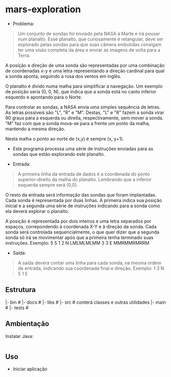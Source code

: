 # mars-exploration

* Problema:
>Um conjunto de sondas foi enviado pela NASA à Marte e irá pousar num planalto. Esse planalto, que curiosamente é retangular, deve ser explorado pelas sondas para que suas câmera embutidas consigam ter uma visão completa da área e enviar as imagens de volta para a Terra.

A posição e direção de uma sonda são representadas por uma combinação de coordenadas x-y e uma letra representando a direção cardinal para qual a sonda aponta, seguindo a rosa dos ventos em inglês.

O planalto é divido numa malha para simplificar a navegação. Um exemplo de posição seria (0, 0, N), que indica que a sonda está no canto inferior esquerdo e apontando para o Norte.

Para controlar as sondas, a NASA envia uma simples sequência de letras. As letras possíveis são "L", "R" e "M". Destas, "L" e "R" fazem a sonda virar 90 graus para a esquerda ou direita, respectivamente, sem mover a sonda. "M" faz com que a sonda mova-se para a frente um ponto da malha, mantendo a mesma direção.

Nesta malha o ponto ao norte de (x,y) é sempre (x, y+1).

* Este programa processa uma série de instruções enviadas para as sondas que estão explorando este planalto.

* Entrada: 
>A primeira linha da entrada de dados é a coordenada do ponto superior-direito da malha do planalto. Lembrando que a inferior esquerda sempre será (0,0).

O resto da entrada será informação das sondas que foram implantadas. Cada sonda é representada por duas linhas. A primeira indica sua posição inicial e a segunda uma série de instruções indicando para a sonda como ela deverá explorar o planalto.

A posição é representada por dois inteiros e uma letra separados por espaços, correpondendo à coordenada X-Y e à direção da sonda. Cada sonda será controlada sequencialmente, o que quer dizer que a segunda sonda só irá se movimentar após que a primeira tenha terminado suas instruções.
Exemplo:
5 5
1 2 N
LMLMLMLMM
3 3 E
MMRMMRMRRM

* Saída:
> A saída deverá contar uma linha para cada sonda, na mesma ordem de entrada, indicando sua coordenada final e direção.
Exemplo:
1 3 N
5 1 E

## Estrutura

|- bin   # 
|- docs   #
|- libs   #
|- src    #  conterá classes e outras utilidades
    |- main  # 
|- tests      # 


## Ambientação 

Instalar Java:

>

```bash

```

## Uso

* Iniciar aplicação
```bash

```


